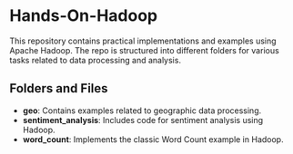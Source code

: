 # Hands-On-Hadoop

This repository contains practical implementations and examples using Apache Hadoop.
The repo is structured into different folders for various tasks related to data processing and analysis.

## Folders and Files

- **geo**: Contains examples related to geographic data processing.
- **sentiment_analysis**: Includes code for sentiment analysis using Hadoop.
- **word_count**: Implements the classic Word Count example in Hadoop.
